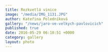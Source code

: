 ```yaml
---
title: Rozkvetlá vinice
image: "/media/IMG_1131.JPG"
author: Kateřina Poledníková
gallery: "/news/jaro-ve-velkych-pavlovicich"
published: true
date: 2016-05-29 06:10:51 +0000
category: gallery
layout: photo
---
```

